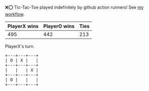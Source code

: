 :x::o: Tic-Tac-Toe played indefinitely by github action runners! See [my workflow](.github/workflows/play.yaml).

|PlayerX wins|PlayerO wins|Ties|
|-|-|-|
|495|442|213|

PlayerX's turn.

<pre>
+---+---+---+
| O | X |   |
+---+---+---+
|   |   | X |
+---+---+---+
| O |   |   |
+---+---+---+
</pre>